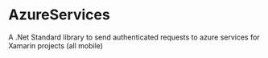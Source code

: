 # AzureServices
A .Net Standard library to send authenticated requests to azure services for Xamarin projects (all mobile)
